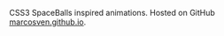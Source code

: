 CSS3 SpaceBalls inspired animations. Hosted on GitHub <a href="marcosven.github.io">marcosven.github.io</a>.
